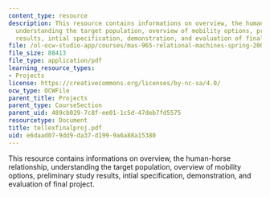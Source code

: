 ```yaml
---
content_type: resource
description: This resource contains informations on overview, the human-horse relationship,
  understanding the target population, overview of mobility options, preliminary study
  results, intial specification, demonstration, and evaluation of final project.
file: /ol-ocw-studio-app/courses/mas-965-relational-machines-spring-2005/e6daad079dd9da37d1999a6a88a15380_tellexfinalproj.pdf
file_size: 88413
file_type: application/pdf
learning_resource_types:
- Projects
license: https://creativecommons.org/licenses/by-nc-sa/4.0/
ocw_type: OCWFile
parent_title: Projects
parent_type: CourseSection
parent_uid: 489cb029-7c8f-ee01-1c5d-47deb7fd5575
resourcetype: Document
title: tellexfinalproj.pdf
uid: e6daad07-9dd9-da37-d199-9a6a88a15380
---
```

This resource contains informations on overview, the human-horse relationship, understanding the target population, overview of mobility options, preliminary study results, intial specification, demonstration, and evaluation of final project.